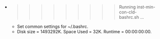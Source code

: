 * >>>>>>>>> Running inst-min-con-cld-bashrc.sh ...
  * Set common settings for ~/.bashrc.
  * Disk size = 1493292K. Space Used = 32K. Runtime = 00:00:00:00.
